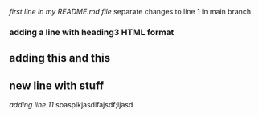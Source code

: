 *first line in my README.md file* separate changes to line 1 in main branch


### adding a line with heading3 HTML format


## adding this and this

## new line with stuff

*adding line 11* soasplkjasdlfajsdf;ljasd
